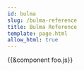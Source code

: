 ```yaml
---
id: bulma
slug: /bulma-reference
title: Bulma Reference
template: page.html
allow_html: true
---
```


{{&component foo.js}}

